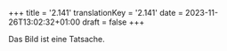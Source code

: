 +++
title = '2.141'
translationKey = '2.141'
date = 2023-11-26T13:02:32+01:00
draft = false
+++

Das Bild ist eine Tatsache.
